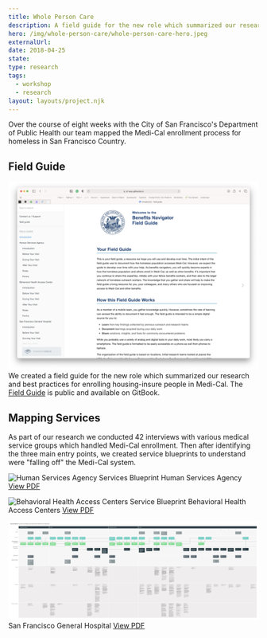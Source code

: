 ```yaml
---
title: Whole Person Care
description: A field guide for the new role which summarized our research and best practices for enrolling housing-insure people in Medi-Cal.
hero: /img/whole-person-care/whole-person-care-hero.jpeg
externalUrl:
date: 2018-04-25
state:
type: research
tags:
  - workshop
  - research
layout: layouts/project.njk
---
```


Over the course of eight weeks with the City of San Francisco's Department of Public Health our team mapped the Medi-Cal enrollment process for homeless in San Francisco Country.
&nbsp;

## Field Guide

![Field Guide Preview](/img/whole-person-care/whole-person-care-field-guide.jpeg)
We created a field guide for the new role which summarized our research and best practices for enrolling housing-insure people in Medi-Cal. The [Field Guide](https://sf-wpc.gitbooks.io/fieldguide/content/) is public and available on GitBook.
&nbsp;

## Mapping Services

As part of our research we conducted 42 interviews with various medical service groups which handled Medi-Cal enrollment. Then after identifying the three main entry points, we created service blueprints to understand were "falling off" the Medi-Cal system.
&nbsp;

![Human Services Agency Services Blueprint](/img/whole-person-care/blueprint_bhac.jpeg)
Human Services Agency
[View PDF](/img/whole-person-care/blueprint_hsa.pdf)
&nbsp;

![Behavioral Health Access Centers Service Blueprint](/img/whole-person-care/blueprint_bhac.jpeg)
Behavioral Health Access Centers
[View PDF](/img/whole-person-care/blueprint_bhac.pdf)
&nbsp;

![San Francisco General Hospital Service Blueprint](/img/whole-person-care/blueprint_sfgh.jpeg)
San Francisco General Hospital
[View PDF](/img/whole-person-care/blueprint_sfgh.pdf)

